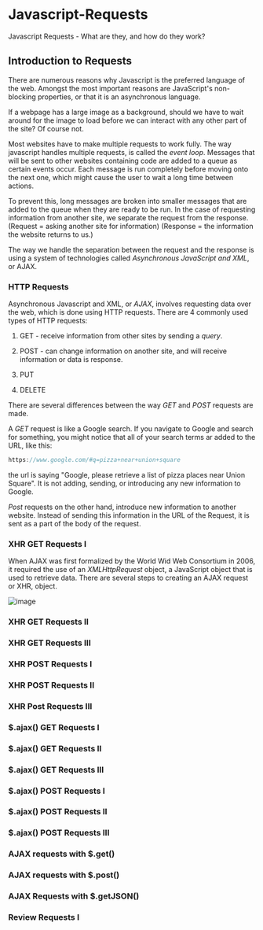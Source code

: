 # Javascript-Requests

Javascript Requests - What are they, and how do they work?

## Introduction to Requests

There are numerous reasons why Javascript is the preferred language of the web. Amongst the most important reasons are JavaScript's non-blocking properties, or that it is an asynchronous language.

If a webpage has a large image as a background, should we have to wait around for the image to load before we can interact with any other part of the site? Of course not.

Most websites have to make multiple requests to work fully. The way javascript handles multiple requests, is called the _event loop_. Messages that will be sent to other websites containing code are added to a queue as certain events occur. Each message is run completely before moving onto the next one, which might cause the user to wait a long time between actions.

To prevent this, long messages are broken into smaller messages that are added to the queue when they are ready to be run. In the case of requesting information from another site, we separate the request from the response. (Request = asking another site for information) (Response = the information the website returns to us.)

The way we handle the separation between the request and the response is using a system of technologies called _Asynchronous JavaScript and XML_, or AJAX.

### HTTP Requests

Asynchronous Javascript and XML, or _AJAX_, involves requesting data over the web, which is done using HTTP requests. There are 4 commonly used types of HTTP requests:

1.  GET - receive information from other sites by sending a _query_.

2.  POST - can change information on another site, and will receive information or data is response.

3.  PUT

4.  DELETE

There are several differences between the way _GET_ and _POST_ requests are made.

A _GET_ request is like a Google search. If you navigate to Google and search for something, you might notice that all of your search terms ar added to the URL, like this:

```javascript
https://www.google.com/#q=pizza+near+union+square
```

the url is saying "Google, please retrieve a list of pizza places near Union Square". It is not adding, sending, or introducing any new information to Google.

_Post_ requests on the other hand, introduce new information to another website. Instead of sending this information in the URL of the Request, it is sent as a part of the body of the request.

### XHR GET Requests I

When AJAX was first formalized by the World Wid Web Consortium in 2006, it required the use of an _*XMLHttpRequest*_ object, a JavaScript object that is used to retrieve data. There are several steps to creating an AJAX request or XHR, object.

![image](https://s3.amazonaws.com/codecademy-content/courses/intermediate-javascript-requests/diagrams/Asset+1.svg)

### XHR GET Requests II

### XHR GET Requests III

### XHR POST Requests I

### XHR POST Requests II

### XHR Post Requests III

### $.ajax() GET Requests I

### $.ajax() GET Requests II

### $.ajax() GET Requests III

### $.ajax() POST Requests I

### $.ajax() POST Requests II

### $.ajax() POST Requests III

### AJAX requests with $.get()

### AJAX requests with $.post()

### AJAX Requests with $.getJSON()

### Review Requests I
